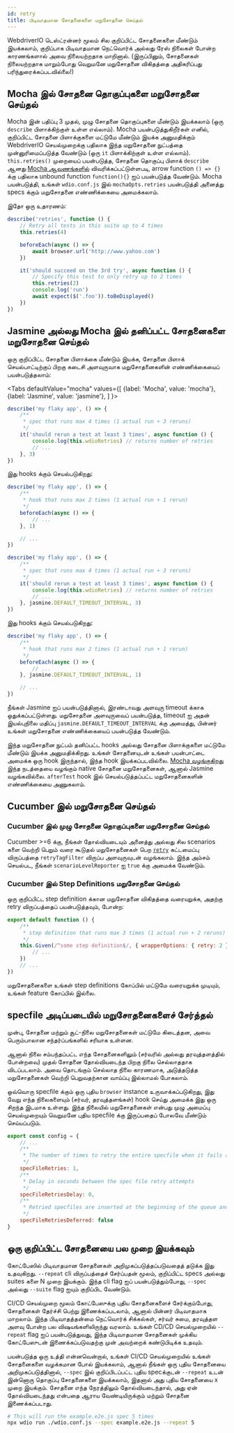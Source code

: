 ```yaml
---
id: retry
title: பிடிவாதமான சோதனைகளை மறுசோதனை செய்தல்
---
```


WebdriverIO டெஸ்ட்ரன்னர் மூலம் சில குறிப்பிட்ட சோதனைகளை மீண்டும் இயக்கலாம், குறிப்பாக பிடிவாதமான நெட்வொர்க் அல்லது ரேஸ் நிலைகள் போன்ற காரணங்களால் அவை நிலையற்றதாக மாறினால். (இருப்பினும், சோதனைகள் நிலையற்றதாக மாறும்போது வெறுமனே மறுசோதனை விகிதத்தை அதிகரிப்பது பரிந்துரைக்கப்படவில்லை!)

## Mocha இல் சோதனை தொகுப்புகளை மறுசோதனை செய்தல்

Mocha இன் பதிப்பு 3 முதல், முழு சோதனை தொகுப்புகளை மீண்டும் இயக்கலாம் (ஒரு `describe` பிளாக்கிற்குள் உள்ள எல்லாம்). Mocha பயன்படுத்துகிறீர்கள் எனில், குறிப்பிட்ட சோதனை பிளாக்குகளை மட்டுமே மீண்டும் இயக்க அனுமதிக்கும் WebdriverIO செயல்முறைக்கு பதிலாக இந்த மறுசோதனை நுட்பத்தை முன்னுரிமைப்படுத்த வேண்டும் (ஒரு `it` பிளாக்கிற்குள் உள்ள எல்லாம்). `this.retries()` முறையைப் பயன்படுத்த, சோதனை தொகுப்பு பிளாக் `describe` ஆனது [Mocha ஆவணங்களில்](https://mochajs.org/#arrow-functions) விவரிக்கப்பட்டுள்ளபடி, arrow function `() => {}` க்கு பதிலாக unbound function `function(){}` ஐப் பயன்படுத்த வேண்டும். Mocha பயன்படுத்தி, உங்கள் `wdio.conf.js` இல் `mochaOpts.retries` பயன்படுத்தி அனைத்து specs க்கும் மறுசோதனை எண்ணிக்கையை அமைக்கலாம்.

இதோ ஒரு உதாரணம்:

```js
describe('retries', function () {
    // Retry all tests in this suite up to 4 times
    this.retries(4)

    beforeEach(async () => {
        await browser.url('http://www.yahoo.com')
    })

    it('should succeed on the 3rd try', async function () {
        // Specify this test to only retry up to 2 times
        this.retries(2)
        console.log('run')
        await expect($('.foo')).toBeDisplayed()
    })
})
```

## Jasmine அல்லது Mocha இல் தனிப்பட்ட சோதனைகளை மறுசோதனை செய்தல்

ஒரு குறிப்பிட்ட சோதனை பிளாக்கை மீண்டும் இயக்க, சோதனை பிளாக் செயல்பாட்டிற்குப் பிறகு கடைசி அளவுருவாக மறுசோதனைகளின் எண்ணிக்கையைப் பயன்படுத்தலாம்:

<Tabs
  defaultValue="mocha"
  values={[
    {label: 'Mocha', value: 'mocha'},
    {label: 'Jasmine', value: 'jasmine'},
  ]
}>
<TabItem value="mocha">

```js
describe('my flaky app', () => {
    /**
     * spec that runs max 4 times (1 actual run + 3 reruns)
     */
    it('should rerun a test at least 3 times', async function () {
        console.log(this.wdioRetries) // returns number of retries
        // ...
    }, 3)
})
```

இது hooks க்கும் செயல்படுகிறது:

```js
describe('my flaky app', () => {
    /**
     * hook that runs max 2 times (1 actual run + 1 rerun)
     */
    beforeEach(async () => {
        // ...
    }, 1)

    // ...
})
```

</TabItem>
<TabItem value="jasmine">

```js
describe('my flaky app', () => {
    /**
     * spec that runs max 4 times (1 actual run + 3 reruns)
     */
    it('should rerun a test at least 3 times', async function () {
        console.log(this.wdioRetries) // returns number of retries
        // ...
    }, jasmine.DEFAULT_TIMEOUT_INTERVAL, 3)
})
```

இது hooks க்கும் செயல்படுகிறது:

```js
describe('my flaky app', () => {
    /**
     * hook that runs max 2 times (1 actual run + 1 rerun)
     */
    beforeEach(async () => {
        // ...
    }, jasmine.DEFAULT_TIMEOUT_INTERVAL, 1)

    // ...
})
```

நீங்கள் Jasmine ஐப் பயன்படுத்தினால், இரண்டாவது அளவுரு timeout க்காக ஒதுக்கப்பட்டுள்ளது. மறுசோதனை அளவுருவைப் பயன்படுத்த, timeout ஐ அதன் இயல்புநிலை மதிப்பு `jasmine.DEFAULT_TIMEOUT_INTERVAL` க்கு அமைத்து, பின்னர் உங்கள் மறுசோதனை எண்ணிக்கையைப் பயன்படுத்த வேண்டும்.

</TabItem>
</Tabs>

இந்த மறுசோதனை நுட்பம் தனிப்பட்ட hooks அல்லது சோதனை பிளாக்குகளை மட்டுமே மீண்டும் இயக்க அனுமதிக்கிறது. உங்கள் சோதனையுடன் உங்கள் பயன்பாட்டை அமைக்க ஒரு hook இருந்தால், இந்த hook இயக்கப்படவில்லை. [Mocha வழங்குகிறது](https://mochajs.org/#retry-tests) இந்த நடத்தையை வழங்கும் native சோதனை மறுசோதனைகள், ஆனால் Jasmine வழங்கவில்லை. `afterTest` hook இல் செயல்படுத்தப்பட்ட மறுசோதனைகளின் எண்ணிக்கையை அணுகலாம்.

## Cucumber இல் மறுசோதனை செய்தல்

### Cucumber இல் முழு சோதனை தொகுப்புகளை மறுசோதனை செய்தல்

Cucumber >=6 க்கு, நீங்கள் தோல்வியடையும் அனைத்து அல்லது சில scenarios களை வெற்றி பெறும் வரை கூடுதல் மறுசோதனைகள் பெற [`retry`](https://github.com/cucumber/cucumber-js/blob/master/docs/cli.md#retry-failing-tests) கட்டமைப்பு விருப்பத்தை `retryTagFilter` விருப்ப அளவுருவுடன் வழங்கலாம். இந்த அம்சம் செயல்பட, நீங்கள் `scenarioLevelReporter` ஐ `true` க்கு அமைக்க வேண்டும்.

### Cucumber இல் Step Definitions மறுசோதனை செய்தல்

ஒரு குறிப்பிட்ட step definition க்கான மறுசோதனை விகிதத்தை வரையறுக்க, அதற்கு retry விருப்பத்தைப் பயன்படுத்தவும், போன்ற:

```js
export default function () {
    /**
     * step definition that runs max 3 times (1 actual run + 2 reruns)
     */
    this.Given(/^some step definition$/, { wrapperOptions: { retry: 2 } }, async () => {
        // ...
    })
    // ...
})
```

மறுசோதனைகளை உங்கள் step definitions கோப்பில் மட்டுமே வரையறுக்க முடியும், உங்கள் feature கோப்பில் இல்லை.

## specfile அடிப்படையில் மறுசோதனைகளைச் சேர்த்தல்

முன்பு, சோதனை மற்றும் சூட்-நிலை மறுசோதனைகள் மட்டுமே கிடைத்தன, அவை பெரும்பாலான சந்தர்ப்பங்களில் சரியாக உள்ளன.

ஆனால் நிலை சம்பந்தப்பட்ட எந்த சோதனைகளிலும் (சர்வரில் அல்லது தரவுத்தளத்தில் போன்றவை) முதல் சோதனை தோல்வியடைந்த பிறகு நிலை செல்லாததாக விடப்படலாம். அவை தொடங்கும் செல்லாத நிலை காரணமாக, அடுத்தடுத்த மறுசோதனைகள் வெற்றி பெறுவதற்கான வாய்ப்பு இல்லாமல் போகலாம்.

ஒவ்வொரு specfile க்கும் ஒரு புதிய `browser` instance உருவாக்கப்படுகிறது, இது வேறு எந்த நிலைகளையும் (சர்வர், தரவுத்தளங்கள்) hook செய்து அமைக்க இது ஒரு சிறந்த இடமாக உள்ளது. இந்த நிலையில் மறுசோதனைகள் என்பது முழு அமைப்பு செயல்முறையும் வெறுமனே புதிய specfile க்கு இருப்பதைப் போலவே மீண்டும் செய்யப்படும்.

```js title="wdio.conf.js"
export const config = {
    // ...
    /**
     * The number of times to retry the entire specfile when it fails as a whole
     */
    specFileRetries: 1,
    /**
     * Delay in seconds between the spec file retry attempts
     */
    specFileRetriesDelay: 0,
    /**
     * Retried specfiles are inserted at the beginning of the queue and retried immediately
     */
    specFileRetriesDeferred: false
}
```

## ஒரு குறிப்பிட்ட சோதனையை பல முறை இயக்கவும்

கோட்பேஸில் பிடிவாதமான சோதனைகள் அறிமுகப்படுத்தப்படுவதைத் தடுக்க இது உதவுகிறது. `--repeat` cli விருப்பத்தைச் சேர்ப்பதன் மூலம், குறிப்பிட்ட specs அல்லது suites களை N முறை இயக்கும். இந்த cli flag ஐப் பயன்படுத்தும்போது, `--spec` அல்லது `--suite` flag ஐயும் குறிப்பிட வேண்டும்.

CI/CD செயல்முறை மூலம் கோட்பேஸுக்கு புதிய சோதனைகளைச் சேர்க்கும்போது, சோதனைகள் தேர்ச்சி பெற்று இணைக்கப்படலாம், ஆனால் பின்னர் பிடிவாதமாக மாறலாம். இந்த பிடிவாதத்தன்மை நெட்வொர்க் சிக்கல்கள், சர்வர் சுமை, தரவுத்தள அளவு போன்ற பல விஷயங்களிலிருந்து வரலாம். உங்கள் CD/CD செயல்முறையில் `--repeat` flag ஐப் பயன்படுத்துவது, இந்த பிடிவாதமான சோதனைகள் முக்கிய கோட்பேஸுடன் இணைக்கப்படுவதற்கு முன் அவற்றைக் கண்டுபிடிக்க உதவும்.

பயன்படுத்த ஒரு உத்தி என்னவென்றால், உங்கள் CI/CD செயல்முறையில் உங்கள் சோதனைகளை வழக்கமான போல் இயக்கலாம், ஆனால் நீங்கள் ஒரு புதிய சோதனையை அறிமுகப்படுத்தினால், `--spec` இல் குறிப்பிடப்பட்ட புதிய specக்குடன் `--repeat` உடன் இன்னொரு தொகுப்பு சோதனைகளை இயக்கலாம், இதனால் அது புதிய சோதனையை x முறை இயக்கும். சோதனை எந்த நேரத்திலும் தோல்வியடைந்தால், அது ஏன் தோல்வியடைந்தது என்பதை ஆராய வேண்டியிருக்கும் மற்றும் சோதனை இணைக்கப்படாது.

```sh
# This will run the example.e2e.js spec 5 times
npx wdio run ./wdio.conf.js --spec example.e2e.js --repeat 5
```